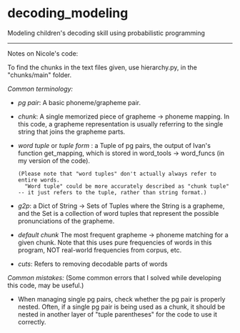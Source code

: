 # decoding_modeling
Modeling children's decoding skill using probabilistic programming

----

Notes on Nicole's code:

To find the chunks in the text files given,
  use hierarchy.py, in the "chunks/main" folder.

*Common terminology:*
  - *pg pair*:
    A basic phoneme/grapheme pair.
  - *chunk*:
     A single memorized piece of grapheme -> phoneme mapping.
      In this code, a grapheme representation is usually referring to the single string that joins the grapheme parts.
  - *word tuple* or *tuple form* : a Tuple of pg pairs,
        the output of Ivan's function get_mapping,
          which is stored in word_tools -> word_funcs (in my version of the code).
          
        (Please note that "word tuples" don't actually always refer to entire words.
          "Word tuple" could be more accurately described as "chunk tuple" -- it just refers to the tuple, rather than string format.)
          
  - *g2p*:
    a Dict of String -> Sets of Tuples
                where the String is a grapheme,
                and the Set is a collection of word tuples
                    that represent the possible pronunciations of the grapheme.
  - *default chunk*
    The most frequent grapheme -> phoneme matching for a given chunk.
      Note that this uses pure frequencies of words in this program, NOT real-world frequencies from corpus, etc.
  - *cuts*:
    Refers to removing decodable parts of words
    
*Common mistakes:*
  (Some common errors that I solved while developing this code, may be useful.)
  - When managing single pg pairs, check whether the pg pair is properly nested.
      Often, if a single pg pair is being used as a chunk, it should be nested in another layer of "tuple parentheses"
        for the code to use it correctly.
